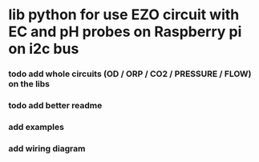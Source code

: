 # lib python for use EZO circuit with EC and pH probes on Raspberry pi on i2c bus

### todo add whole circuits (OD / ORP / CO2 / PRESSURE / FLOW) on the libs
### todo add better readme
### add examples
### add wiring diagram